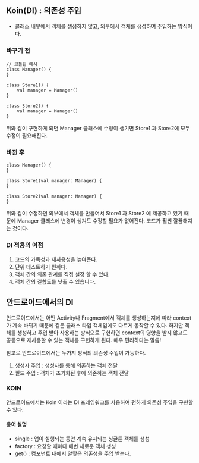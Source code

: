 ## Koin(DI) : 의존성 주입

- 클래스 내부에서 객체를 생성하지 않고, 외부에서 객체를 생성하여 주입하는 방식이다.

### 바꾸기 전

```
// 코틀린 예시
class Manager() {
}

class Store1() {
    val manager = Manager()
}

class Store2() {
    val manager = Manager()
}
```

위와 같이 구현하게 되면 Manager 클래스에 수정이 생기면 Store1 과 Store2에 모두 수정이 필요해진다. </br>

### 바뀐 후

```
class Manager() {
}

class Store1(val manager: Manager) {
}

class Store2(val manager: Manager) {
}
```

위와 같이 수정하면 외부에서 객체를 만들어서 Store1 과 Store2 에 제공하고 있기 때문에 Manager 클래스에 변경이 생겨도 수정할 필요가 없어진다. 코드가 훨씬 깔끔해지는 것이다.

### DI 적용의 이점

1. 코드의 가독성과 재사용성을 높여준다.
2. 단위 테스트하기 편하다.
3. 객체 간의 의존 관계를 직접 설정 할 수 있다.
4. 객체 간의 결합도를 낮출 수 있습니다.

## 안드로이드에서의 DI

안드로이드에서는 어떤 Activity나 Fragment에서 객체를 생성하는지에 따라 context가 계속 바뀌기 때문에 같은 클래스 타입 객체임에도 다르게 동작할 수 있다. 하지만 객체를 생성하고 주입 받아 사용하는 방식으로 구현하면 context의 영향을 받지 않고도 공통으로 재사용할 수 있는 객체를 구현하게 된다. 매우 편리하다는 말씀!

참고로 안드로이드에서는 두가지 방식의 의존성 주입이 가능하다.

1. 생성자 주입 : 생성자를 통해 의존하는 객체 전달
2. 필드 주입 : 객체가 초기화된 후에 의존하는 객체 전달

### KOIN

안드로이드에서는 Koin 이라는 DI 프레임워크를 사용하여 편하게 의존성 주입을 구현할 수 있다.

#### 용어 설명

- single : 앱이 실행되는 동안 계속 유지되는 싱글톤 객체를 생성
- factory : 요청할 때마다 매번 새로운 객체 생성
- get() : 컴포넌트 내에서 알맞은 의존성을 주입 받는다.
